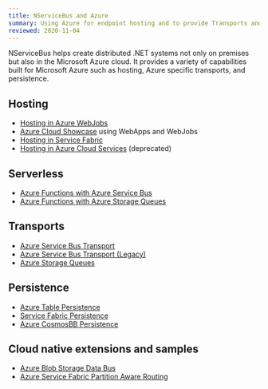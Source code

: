 ```yaml
---
title: NServiceBus and Azure
summary: Using Azure for endpoint hosting and to provide Transports and Persistence
reviewed: 2020-11-04
---
```


NServiceBus helps create distributed .NET systems not only on premises but also in the Microsoft Azure cloud. It provides a variety of capabilities built for Microsoft Azure such as hosting, Azure specific transports, and persistence.

## Hosting

 * [Hosting in Azure WebJobs](/samples/azure/webjob-host/)
 * [Azure Cloud Showcase](/samples/showcase/cloud-azure/) using WebApps and WebJobs
 * [Hosting in Service Fabric](/nservicebus/hosting/service-fabric-hosting/)
 * [Hosting in Azure Cloud Services](/nservicebus/hosting/cloud-services-host/) (deprecated)

## Serverless

* [Azure Functions with Azure Service Bus](/nservicebus/hosting/azure-functions-service-bus/)
* [Azure Functions with Azure Storage Queues](/previews/azure-functions-storage-queues.md)

## Transports

 * [Azure Service Bus Transport](/transports/azure-service-bus/)
 * [Azure Service Bus Transport (Legacy)](/transports/azure-service-bus/legacy/)
 * [Azure Storage Queues](/transports/azure-storage-queues/)

## Persistence

 * [Azure Table Persistence](/persistence/azure-table/)
 * [Service Fabric Persistence](/persistence/service-fabric/)
 * [Azure CosmosBB Persistence](/persistence/cosmosdb/)

## Cloud native extensions and samples

 * [Azure Blob Storage Data Bus](/samples/azure/blob-storage-databus/)
 * [Azure Service Fabric Partition Aware Routing](/samples/azure/azure-service-fabric-routing/)
